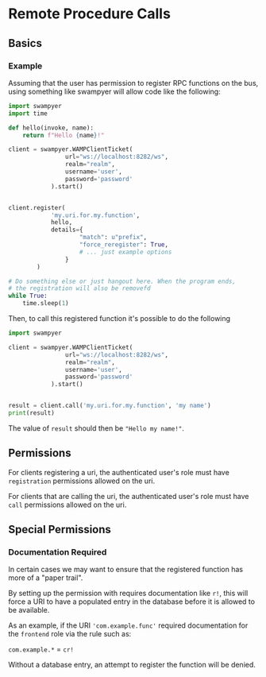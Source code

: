 # Remote Procedure Calls

## Basics

###  Example
Assuming that the user has permission to register RPC functions on the bus, using something like swampyer will allow code like the following:

```python
import swampyer
import time

def hello(invoke, name):
    return f"Hello {name}!"

client = swampyer.WAMPClientTicket(
                url="ws://localhost:8282/ws",
                realm="realm",
                username='user',
                password='password'
            ).start()


client.register(
            'my.uri.for.my.function',
            hello,
            details={
                    "match": u"prefix",
                    "force_reregister": True,
                    # ... just example options
                }
        )

# Do something else or just hangout here. When the program ends,
# the registration will also be removefd
while True:
    time.sleep(1)
```

Then, to call this registered function it's possible to do the following

```python
import swampyer

client = swampyer.WAMPClientTicket(
                url="ws://localhost:8282/ws",
                realm="realm",
                username='user',
                password='password'
            ).start()


result = client.call('my.uri.for.my.function', 'my name')
print(result)
```

The value of `result` should then be `"Hello my name!"`.

## Permissions

For clients registering a uri, the authenticated user's role must have `registration` permissions allowed on the uri.

For clients that are calling the uri, the authenticated user's role must have `call` permissions allowed on the uri.

## Special Permissions

### Documentation Required

In certain cases we may want to ensure that the registered function has more of a "paper trail".

By setting up the permission with requires documentation like `r!`, this will force a URI to have a populated entry in the database before it is allowed to be available.

As an example, if the URI `'com.example.func'` required documentation for the `frontend` role via the rule such as:

`com.example.*` = `cr!`

Without a database entry, an attempt to register the function will be denied.

```
```








